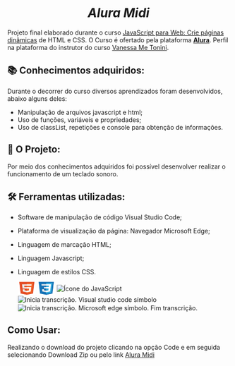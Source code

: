 <h1 align = "center"> <em> <strong> Alura Midi </strong> </em> </h1>

Projeto final elaborado durante o curso [JavaScript para Web: Crie páginas dinâmicas](https://cursos.alura.com.br/course/javascript-web-paginas-dinamicas) de HTML e CSS.
O Curso é ofertado pela plataforma **[Alura](https://www.alura.com.br/)**.
Perfil na plataforma do instrutor do curso [Vanessa Me Tonini](https://cursos.alura.com.br/user/vanessametonini).

## 📚 Conhecimentos adquiridos:
Durante o decorrer do curso diversos aprendizados foram desenvolvidos, abaixo alguns deles:

  - Manipulação de arquivos javascript e html;
  - Uso de funções, variáveis e propriedades;
  - Uso de classList, repetições e console para obtenção de informações.
  

## 🍃 O Projeto: 
Por meio dos conhecimentos adquiridos foi possível desenvolver realizar o funcionamento de um teclado sonoro.


## 🛠️ Ferramentas utilizadas:

- Software de manipulação de código Visual Studio Code;
- Plataforma de visualização da página: Navegador Microsoft Edge;
- Linguagem de marcação HTML; 
- Linguagem Javascript;
- Linguagem de estilos CSS.

  <img align="center" alt="Inicia transcrição. Símbolo da linguagem de marcação html." height="30" width="40" src="https://raw.githubusercontent.com/devicons/devicon/master/icons/html5/html5-original.svg">
  <img align="center" alt="Inicia transcrição. Símbolo da linguagem de estilos CSS" height="30" width="40" src="https://raw.githubusercontent.com/devicons/devicon/master/icons/css3/css3-original.svg">
    <img align="center" alt= "Ícone do JavaScript" src="https://img.shields.io/badge/javascript-%23323330.svg?style=for-the-badge&logo=javascript&logoColor=%23F7DF1E">
  <img align="center" alt= "Inicia transcrição. Visual studio code símbolo" src="https://img.shields.io/badge/Visual_Studio-5C2D91?style=for-the-badge&logo=visual%20studio&logoColor=white">
  <img  align="center" alt= "Inicia transcrição. Microsoft edge símbolo. Fim transcrição." src="https://img.shields.io/badge/Microsoft_Edge-0078D7?style=for-the-badge&logo=Microsoft-edge&logoColor=white">

  
## Como Usar:

Realizando o download do projeto clicando na opção Code e em seguida selecionando Download Zip ou pelo link [Alura Midi](https://gabriel-dupla.github.io/aluramidi/)
